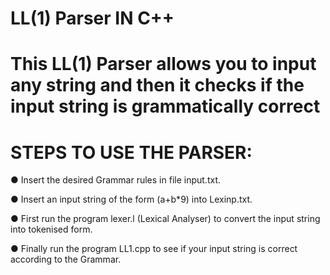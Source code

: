 # LL(1) Parser IN C++

# This LL(1) Parser allows you to input any string and then it checks if the input string is grammatically correct

# STEPS TO USE THE PARSER:

● Insert the desired Grammar rules in file input.txt.

● Insert an input string of the form (a+b*9) into Lexinp.txt.

● First run the program lexer.l (Lexical Analyser) to convert the input string
into tokenised form.

● Finally run the program LL1.cpp to see if your input string is correct
according to the Grammar.

